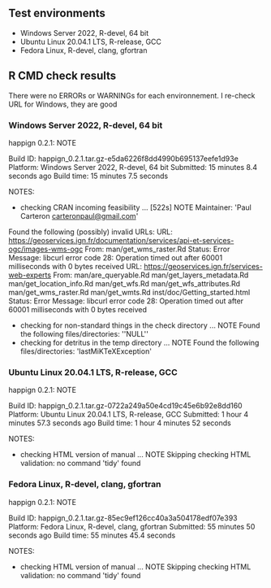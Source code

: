 ## Test environments

* Windows Server 2022, R-devel, 64 bit
* Ubuntu Linux 20.04.1 LTS, R-release, GCC
* Fedora Linux, R-devel, clang, gfortran

## R CMD check results

There were no ERRORs or WARNINGs for each environnement. I re-check URL for 
Windows, they are good

### Windows Server 2022, R-devel, 64 bit

happign 0.2.1: NOTE

Build ID:	happign_0.2.1.tar.gz-e5da6226f8dd4990b695137eefe1d93e
Platform:	Windows Server 2022, R-devel, 64 bit
Submitted:	15 minutes 8.4 seconds ago
Build time:	15 minutes 7.5 seconds

NOTES:
* checking CRAN incoming feasibility ... [522s] NOTE
Maintainer: 'Paul Carteron <carteronpaul@gmail.com>'

Found the following (possibly) invalid URLs:
  URL: https://geoservices.ign.fr/documentation/services/api-et-services-ogc/images-wms-ogc
    From: man/get_wms_raster.Rd
    Status: Error
    Message: libcurl error code 28:
      	Operation timed out after 60001 milliseconds with 0 bytes received
  URL: https://geoservices.ign.fr/services-web-experts
    From: man/are_queryable.Rd
          man/get_layers_metadata.Rd
          man/get_location_info.Rd
          man/get_wfs.Rd
          man/get_wfs_attributes.Rd
          man/get_wms_raster.Rd
          man/get_wmts.Rd
          inst/doc/Getting_started.html
    Status: Error
    Message: libcurl error code 28:
      	Operation timed out after 60001 milliseconds with 0 bytes received
* checking for non-standard things in the check directory ... NOTE
Found the following files/directories:
  ''NULL''
* checking for detritus in the temp directory ... NOTE
Found the following files/directories:
  'lastMiKTeXException'
### Ubuntu Linux 20.04.1 LTS, R-release, GCC

happign 0.2.1: NOTE

Build ID:	happign_0.2.1.tar.gz-0722a249a50e4cd19c45e6b92e8dd160
Platform:	Ubuntu Linux 20.04.1 LTS, R-release, GCC
Submitted:	1 hour 4 minutes 57.3 seconds ago
Build time:	1 hour 4 minutes 52 seconds

NOTES:
* checking HTML version of manual ... NOTE
Skipping checking HTML validation: no command 'tidy' found

### Fedora Linux, R-devel, clang, gfortran

happign 0.2.1: NOTE

Build ID:	happign_0.2.1.tar.gz-85ec9ef126cc40a3a504178edf07e393
Platform:	Fedora Linux, R-devel, clang, gfortran
Submitted:	55 minutes 50 seconds ago
Build time:	55 minutes 45.4 seconds

NOTES:
* checking HTML version of manual ... NOTE
Skipping checking HTML validation: no command 'tidy' found
